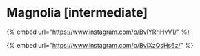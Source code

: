 # Magnolia \[intermediate]

{% embed url="https://www.instagram.com/p/BvlYRriHvV1/" %}

{% embed url="https://www.instagram.com/p/BvlXzQsHs6z/" %}
